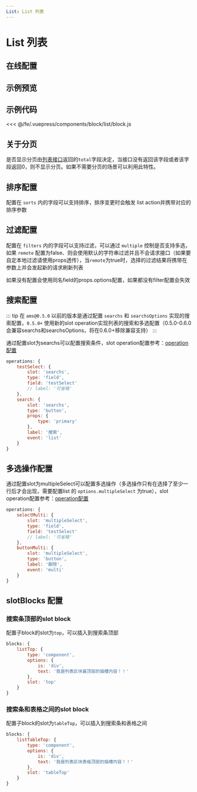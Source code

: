 ```yaml
---
List: List 列表
---
```

# List 列表

## 在线配置
<ClientOnly>
<ams-config name="list" type="block"/>
</ClientOnly>

## 示例预览
<ClientOnly>
<block-list-demo />
</ClientOnly>

## 示例代码
<<< @/fe/.vuepress/components/block/list/block.js

## 关于分页

是否显示分页由[列表接口](/api/api.html#常用的接口)返回的`total`字段决定，当接口没有返回该字段或者该字段返回0，则不显示分页。如果不需要分页的场景可以利用此特性。

## 排序配置

配置在 `sorts` 内的字段可以支持排序，排序变更时会触发 list action并携带对应的排序参数

## 过滤配置

配置在 `filters` 内的字段可以支持过滤，可以通过 `multiple` 控制是否支持多选，如果 `remote` 配置为false、则会使用默认的字符串过滤并且不会请求接口（如果要自定本地过滤请使用props透传），当`remote`为true时，选择的过滤结果将携带在参数上并会发起新的请求刷新列表

如果没有配置会使用同名field的props.options配置，如果都没有filter配置会失效

## 搜索配置 <Badge text="0.5.0+"/>

::: tip
在 `ams@0.5.0` 以前的版本是通过配置 `searchs` 和 `searchsOptions` 实现的搜索配置，`0.5.0+` 使用新的slot operation实现列表的搜索和多选配置（0.5.0-0.6.0 会兼容searchs和searchsOptions，将在0.6.0+移除兼容支持）
:::

通过配置slot为searchs可以配置搜索条件，slot operation配置参考：[operation配置](../api/operation.md)

```js {3，9}
operations: {
	testSelect: {
		slot: 'searchs',
		type: 'field',
		field: 'testSelect'
		// label: '可省略'
	},
	search: {
		slot: 'searchs',
		type: 'button',
		props: {
			type: 'primary'
		},
		label: '搜索',
		event: 'list'
	}
}

```

## 多选操作配置 <Badge text="0.5.0+"/>

通过配置slot为multipleSelect可以配置多选操作（多选操作只有在选择了至少一行后才会出现，需要配置list 的 `options.multipleSelect` 为true），slot operation配置参考：[operation配置](../api/operation.md)

```js {3，9}
operations: {
	selectMulti: {
		slot: 'multipleSelect',
		type: 'field',
		field: 'testSelect'
		// label: '可省略'
	},
	buttonMulti: {
		slot: 'multipleSelect',
		type: 'button',
		label: '删除',
		event: 'multi'
	}
}
```

## slotBlocks 配置

### 搜索条顶部的slot block

配置子block的slot为`top`，可以插入到搜索条顶部

``` js {8}
blocks: {
	listTop: {
		type: 'component',
		options: {
			is: 'div',
			text: '我是列表区块最顶部的插槽内容！！'
		},
		slot: 'top'
	}
}
```

### 搜索条和表格之间的slot block

配置子block的slot为`tableTop`，可以插入到搜索条和表格之间


``` js {8}
blocks: {
	listTableTop: {
		type: 'component',
		options: {
			is: 'div',
			text: '我是列表区块表格顶部的插槽内容！！'
		},
		slot: 'tableTop'
	}
}
```